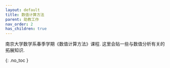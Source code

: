 ```yaml
---
layout: default
title: 数值计算方法
parent: 助教工作
nav_order: 2
has_children: true
---
```


南京大学数学系春季学期《数值计算方法》课程. 这里会贴一些与数值分析有关的拓展知识.

{: .no_toc }
